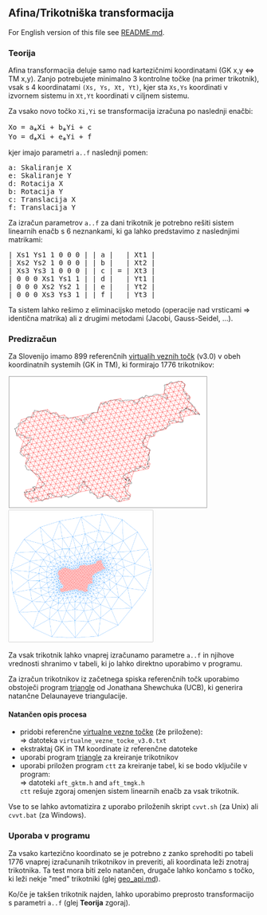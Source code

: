 ## Afina/Trikotniška transformacija
For English version of this file see [README.md].

### Teorija
Afina transformacija deluje samo nad kartezičnimi koordinatami (GK x,y ⇔ TM x,y).
Zanjo potrebujete minimalno 3 kontrolne točke (na primer trikotnik), vsak s
4 koordinatami ```(Xs, Ys, Xt, Yt)```, kjer sta ```Xs,Ys``` koordinati v
izvornem sistemu in ```Xt,Yt``` koordinati v ciljnem sistemu.

Za vsako novo točko ```Xi,Yi``` se transformacija izračuna po naslednji enačbi:
<pre>
Xo = a&#8270;Xi + b&#8270;Yi + c
Yo = d&#8270;Xi + e&#8270;Yi + f
</pre>
kjer imajo parametri ```a..f``` naslednji pomen:
<pre>
a: Skaliranje X
e: Skaliranje Y
d: Rotacija X
b: Rotacija Y
c: Translacija X
f: Translacija Y
</pre>
Za izračun parametrov ```a..f``` za dani trikotnik je potrebno rešiti sistem
linearnih enačb s 6 neznankami, ki ga lahko predstavimo z naslednjimi
matrikami:
<pre>
| Xs1 Ys1 1 0 0 0 | | a |   | Xt1 |
| Xs2 Ys2 1 0 0 0 | | b |   | Xt2 | 
| Xs3 Ys3 1 0 0 0 | | c | = | Xt3 | 
| 0 0 0 Xs1 Ys1 1 | | d |   | Yt1 | 
| 0 0 0 Xs2 Ys2 1 | | e |   | Yt2 | 
| 0 0 0 Xs3 Ys3 1 | | f |   | Yt3 |
</pre>
Ta sistem lahko rešimo z eliminacijsko metodo (operacije nad vrsticami ⇒ 
identična matrika) ali z drugimi metodami (Jacobi, Gauss-Seidel, ...).

### Predizračun
Za Slovenijo imamo 899 referenčnih [virtualih veznih točk] &#40;v3.0&#41; v
obeh koordinatnih systemih (GK in TM), ki formirajo 1776 trikotnikov:

<img src="../images/Slovenia-tie-points.gif" width="400px">
<img src="../images/Slovenia-triangles.gif" height="266px">

Za vsak trikotnik lahko vnaprej izračunamo parametre ```a..f``` in njihove
vrednosti shranimo v tabeli, ki jo lahko direktno uporabimo v programu.

Za izračun trikotnikov iz začetnega spiska referenčnih točk uporabimo
obstoječi program [triangle] od Jonathana Shewchuka (UCB), ki generira
natančne Delaunayeve triangulacije.

#### Natančen opis procesa
- pridobi referenčne [virtualne vezne točke] &#40;že priložene&#41;:  
  ⇒ datoteka ```virtualne_vezne_tocke_v3.0.txt```
- ekstraktaj GK in TM koordinate iz referenčne datoteke
- uporabi program [triangle] za kreiranje trikotnikov
- uporabi priložen program ```ctt``` za kreiranje tabel, ki se bodo vključile v program:  
  ⇒ datoteki ```aft_gktm.h``` and ```aft_tmgk.h```  
  ```ctt``` rešuje zgoraj omenjen sistem linearnih enačb za vsak trikotnik.

Vse to se lahko avtomatizira z uporabo priloženih skript ```cvvt.sh``` (za Unix)
ali ```cvvt.bat``` (za Windows).

### Uporaba v programu
Za vsako kartezično koordinato se je potrebno z zanko sprehoditi po tabeli
1776 vnaprej izračunanih trikotnikov in preveriti, ali koordinata leži znotraj
trikotnika. Ta test mora biti zelo natančen, drugače lahko končamo s točko,
ki leži nekje "med" trikotniki (glej [geo_api.md]).

Ko/če je takšen trikotnik najden, lahko uporabimo preprosto transformacijo
s parametri ```a..f``` (glej **Teorija** zgoraj).


[README.md]: https://github.com/mrihtar/GeoCoordinateConverter/blob/master/aft/README.md
[virtualih veznih točk]: http://www.e-prostor.gov.si/zbirke-prostorskih-podatkov/drzavni-koordinatni-sistem/horizontalni-drzavni-koordinatni-sistem-d48gk/#tab2-1025
[virtualne vezne točke]: http://www.e-prostor.gov.si/zbirke-prostorskih-podatkov/drzavni-koordinatni-sistem/horizontalni-drzavni-koordinatni-sistem-d48gk/#tab2-1025
[triangle]: http://www.cs.cmu.edu/~quake/triangle.html
[geo_api.md]: https://github.com/mrihtar/GeoCoordinateConverter/blob/master/geo_api.md
